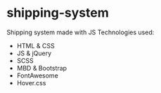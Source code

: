 # shipping-system
Shipping system made with JS
Technologies used:
* HTML & CSS
* JS & jQuery
* SCSS
* MBD & Bootstrap
* FontAwesome
* Hover.css
